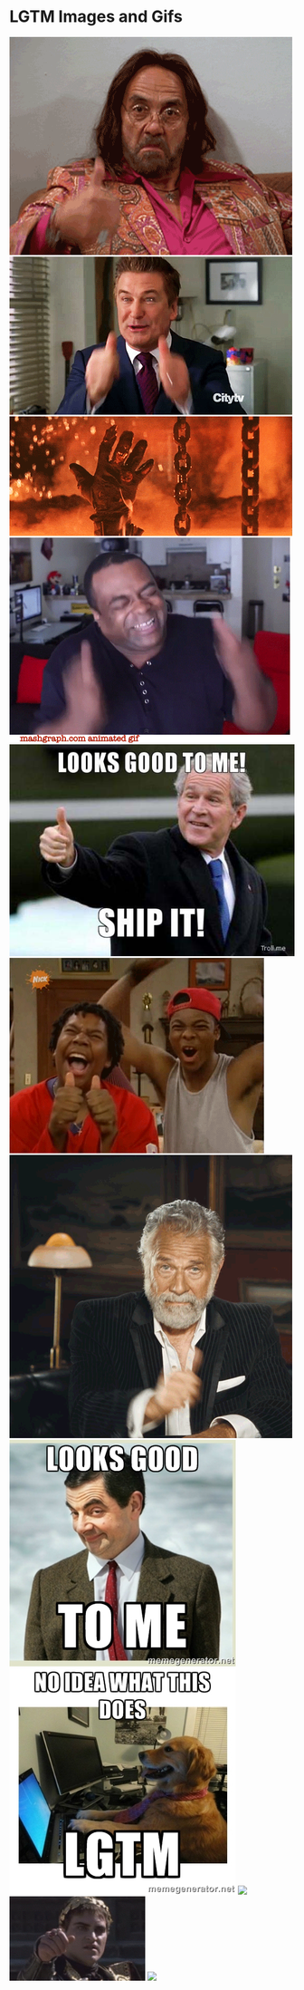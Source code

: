 # LGTM Images and Gifs

![](70s_show_stoner.gif)
![](baldwin_two_thumbs_up.gif)
![](burning_fire.gif)
![](excited_two_thumbs_up.gif)
![](george_bush_thumbs_up.jpg)
![](keenan_and_kel.gif)
![](most_interesting_man.gif)
![](mr_bean.jpg)
![](no_idea_dog.jpg)
![](slow_smile_thumbs_up.gif)
![](slow_thumbs_up.gif)
![](weather_man.gif)
